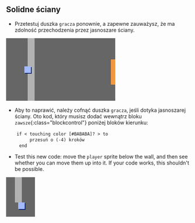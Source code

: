 ## Solidne ściany

+ Przetestuj duszka `gracza` ponownie, a zapewne zauważysz, że ma zdolność przechodzenia przez jasnoszare ściany.

![screenshot](images/world-walls.png)

+ Aby to naprawić, należy cofnąć duszka `gracza`, jeśli dotyka jasnoszarej ściany. Oto kod, który musisz dodać wewnątrz bloku `zawsze`{:class="blockcontrol"} poniżej bloków kierunku:

```blocks
    if < touching color [#BABABA]? > to
         przesuń o (-4) kroków
     end
```

+ Test this new code: move the `player` sprite below the wall, and then see whether you can move them up into it. If your code works, this shouldn't be possible.

![screenshot](images/world-walls-test.png)